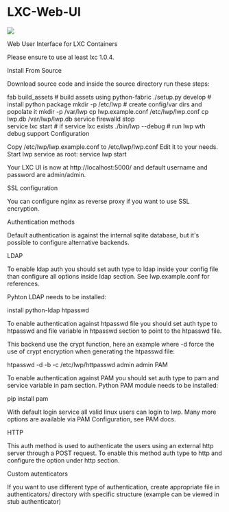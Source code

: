 # LXC-Web-UI
<a href="https://northernsignal.com"><img src="https://northernsignal.com/norsiglogo802.png"></a>

Web User Interface for LXC Containers

Please ensure to use al least lxc 1.0.4. 

Install From Source

Download source code and inside the source directory run these steps:

fab build_assets         # build assets using python-fabric
./setup.py develop       # install python package
mkdir -p /etc/lwp        # create config/var dirs and popolate it
mkdir -p /var/lwp
cp lwp.example.conf /etc/lwp/lwp.conf
cp lwp.db /var/lwp/lwp.db
service firewalld stop   
service lxc start        # if service lxc exists
./bin/lwp --debug        # run lwp wth debug support
Configuration

Copy /etc/lwp/lwp.example.conf to /etc/lwp/lwp.conf
Edit it to your needs.
Start lwp service as root:
service lwp start

Your LXC UI is now at http://localhost:5000/ and default username and password are admin/admin.

SSL configuration

You can configure nginx as reverse proxy if you want to use SSL encryption.

Authentication methods

Default authentication is against the internal sqlite database, but it's possible to configure alternative backends.

LDAP

To enable ldap auth you should set auth type to ldap inside your config file than configure all options inside ldap section. See lwp.example.conf for references.

Pyhton LDAP needs to be installed:

install python-ldap
htpasswd

To enable authentication against htpasswd file you should set auth type to htpasswd and file variable in htpasswd section to point to the htpasswd file.

This backend use the crypt function, here an example where -d force the use of crypt encryption when generating the htpasswd file:

htpasswd -d -b -c /etc/lwp/httpasswd admin admin
PAM

To enable authentication against PAM you should set auth type to pam and service variable in pam section. Python PAM module needs to be installed:

pip install pam

With default login service all valid linux users can login to lwp. Many more options are available via PAM Configuration, see PAM docs.

HTTP

This auth method is used to authenticate the users using an external http server through a POST request. To enable this method auth type to http and configure the option under http section.

Custom autenticators

If you want to use different type of authentication, create appropriate file in authenticators/ directory with specific structure (example can be viewed in stub authenticator)
